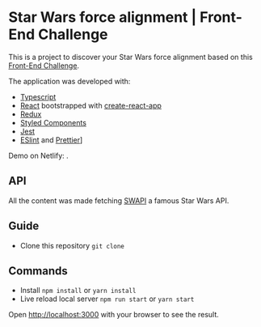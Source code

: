 # Star Wars force alignment | Front-End Challenge

This is a project to discover your Star Wars force alignment based on this [Front-End Challenge](https://github.com/iclinic/challenge-front).

The application was developed with:
- [Typescript](https://www.typescriptlang.org/)
- [React](https://reactjs.org/) bootstrapped with [create-react-app](https://create-react-app.dev/)
- [Redux](https://redux.js.org/)
- [Styled Components](https://styled-components.com/)
- [Jest](https://jestjs.io/)
- [ESlint](https://eslint.org/) and [Prettier](https://prettier.io/)]

Demo on Netlify: []().

## API

All the content was made fetching [SWAPI](https://swapi.dev/) a famous Star Wars API.

## Guide

- Clone this repository `git clone `

## Commands

- Install `npm install` or `yarn install`
- Live reload local server `npm run start` or `yarn start`

Open [http://localhost:3000](http://localhost:3000) with your browser to see the result.
